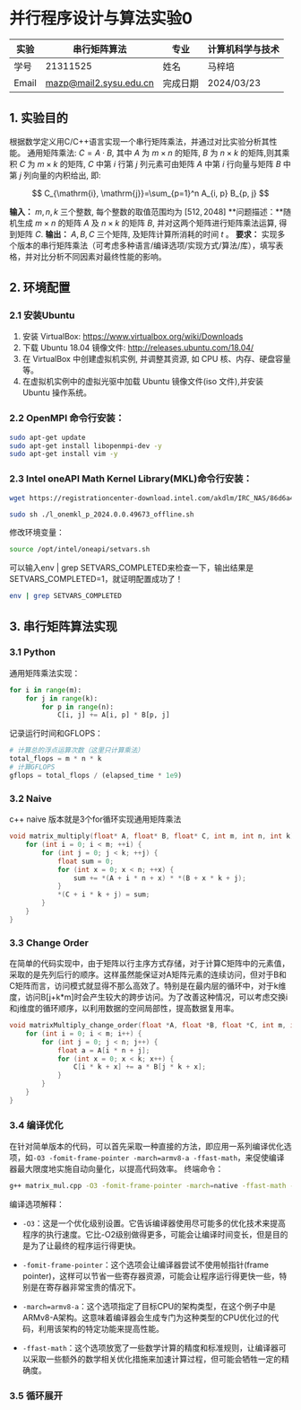 
# 并行程序设计与算法实验0

| 实验  | 串行矩阵算法           | 专业     | 计算机科学与技术 |
| ----- | ---------------------- | -------- | ---------------- |
| 学号  | 21311525               | 姓名     | 马梓培           |
| Email | mazp@mail2.sysu.edu.cn | 完成日期 | 2024/03/23       |

## 1. 实验目的

根据数学定义用C/C++语言实现一个串行矩阵乘法，并通过对比实验分析其性能。
通用矩阵乘法: $C=A \cdot B$, 其中 $A$ 为 $m \times n$ 的矩阵, $B$ 为 $n \times k$ 的矩阵,则其乘积 $C$ 为 $m \times k$ 的矩阵, $C$ 中第 $i$ 行第 $j$ 列元素可由矩阵 $A$ 中第 $i$ 行向量与矩阵 $B$ 中第 $j$ 列向量的内积给出, 即:

$$
C_{\mathrm{i}, \mathrm{j}}=\sum_{p=1}^n A_{i, p} B_{p, j}
$$

**输入：** $m, n, k$ 三个整数, 每个整数的取值范围均为 $[512,2048]$
**问题描述：**随机生成 $m \times n$ 的矩阵 $A$ 及 $n \times k$ 的矩阵 $B$, 并对这两个矩阵进行矩阵乘法运算, 得到矩阵 $C$.
**输出：** $A, B, C$ 三个矩阵, 及矩阵计算所消耗的时间 $t$ 。
**要求：** 实现多个版本的串行矩阵乘法（可考虑多种语言/编译选项/实现方式/算法/库），填写表格，并对比分析不同因素对最终性能的影响。

## 2. 环境配置

### 2.1 安装Ubuntu
1. 安装 VirtualBox: https://www.virtualbox.org/wiki/Downloads
2. 下载 Ubuntu 18.04 镜像文件: http://releases.ubuntu.com/18.04/
3. 在 VirtualBox 中创建虚拟机实例, 并调整其资源, 如 CPU 核、内存、硬盘容量等。
4. 在虚拟机实例中的虚拟光驱中加载 Ubuntu 镜像文件(iso 文件),并安装 Ubuntu 操作系统。

### 2.2 OpenMPI 命令行安装：
```bash
sudo apt-get update
sudo apt-get install libopenmpi-dev -y
sudo apt-get install vim -y
```
### 2.3 Intel oneAPI Math Kernel Library(MKL)命令行安装：
```bash
wget https://registrationcenter-download.intel.com/akdlm/IRC_NAS/86d6a4c1-c998-4c6b-9fff-ca004e9f7455/l_onemkl_p_2024.0.0.49673_offline.sh

sudo sh ./l_onemkl_p_2024.0.0.49673_offline.sh
```
修改环境变量：
```bash
source /opt/intel/oneapi/setvars.sh
```
可以输入env | grep SETVARS_COMPLETED来检查一下，输出结果是SETVARS_COMPLETED=1，就证明配置成功了！
```bash
env | grep SETVARS_COMPLETED
```
## 3. 串行矩阵算法实现

### 3.1 Python
通用矩阵乘法实现：
```python
for i in range(m):
    for j in range(k):
        for p in range(n):
            C[i, j] += A[i, p] * B[p, j]
```
记录运行时间和GFLOPS：
```python
# 计算总的浮点运算次数（这里只计算乘法）
total_flops = m * n * k
# 计算GFLOPS
gflops = total_flops / (elapsed_time * 1e9)
```
### 3.2 Naive
c++ naive 版本就是3个for循环实现通用矩阵乘法
```cpp
void matrix_multiply(float* A, float* B, float* C, int m, int n, int k) {
    for (int i = 0; i < m; ++i) {
        for (int j = 0; j < k; ++j) {
            float sum = 0;
            for (int x = 0; x < n; ++x) {
                sum += *(A + i * n + x) * *(B + x * k + j);
            }
            *(C + i * k + j) = sum;
        }
    }
}
```
### 3.3 Change Order
在简单的代码实现中，由于矩阵以行主序方式存储，对于计算C矩阵中的元素值，采取的是先列后行的顺序。这样虽然能保证对A矩阵元素的连续访问，但对于B和C矩阵而言，访问模式就显得不那么高效了。特别是在最内层的循环中，对于k维度，访问B[j+k*m]时会产生较大的跨步访问。为了改善这种情况，可以考虑交换i和j维度的循环顺序，以利用数据的空间局部性，提高数据复用率。
```cpp
void matrixMultiply_change_order(float *A, float *B, float *C, int m, int n, int k) {
    for (int i = 0; i < m; i++) {
        for (int j = 0; j < n; j++) {
            float a = A[i * n + j];
            for (int x = 0; x < k; x++) {
                C[i * k + x] += a * B[j * k + x];
            }
        }
    }
}
```
### 3.4 编译优化
在针对简单版本的代码，可以首先采取一种直接的方法，即应用一系列编译优化选项，如`-O3 -fomit-frame-pointer -march=armv8-a -ffast-math`，来促使编译器最大限度地实施自动向量化，以提高代码效率。
终端命令：
```bash
g++ matrix_mul.cpp -O3 -fomit-frame-pointer -march=native -ffast-math -o matrix_mul.out
```
编译选项解释：
- `-O3`：这是一个优化级别设置。它告诉编译器使用尽可能多的优化技术来提高程序的执行速度。它比-O2级别做得更多，可能会让编译时间变长，但是目的是为了让最终的程序运行得更快。

- `-fomit-frame-pointer`：这个选项会让编译器尝试不使用帧指针(frame pointer)，这样可以节省一些寄存器资源，可能会让程序运行得更快一些，特别是在寄存器非常宝贵的情况下。

- `-march=armv8-a`：这个选项指定了目标CPU的架构类型，在这个例子中是ARMv8-A架构。这意味着编译器会生成专门为这种类型的CPU优化过的代码，利用该架构的特定功能来提高性能。

- `-ffast-math`：这个选项放宽了一些数学计算的精度和标准规则，让编译器可以采取一些额外的数学相关优化措施来加速计算过程，但可能会牺牲一定的精确度。

### 3.5 循环展开
